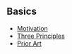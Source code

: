 ## Basics

* [Motivation](Motivation.md)
* [Three Principles](ThreePrinciples.md)
* [Prior Art](PriorArt.md)
